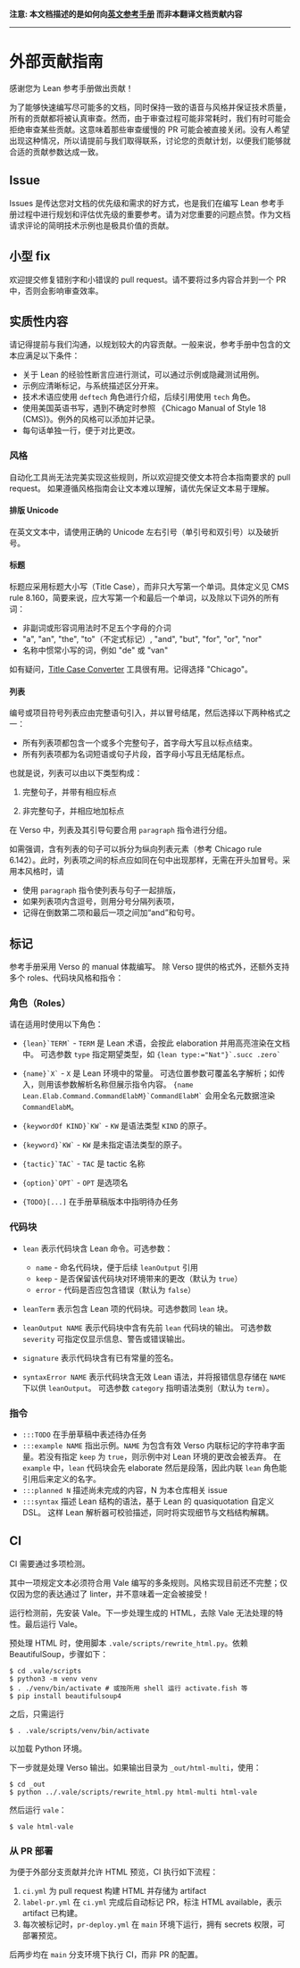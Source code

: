**注意: 本文档描述的是如何向[英文参考手册](https://github.com/leanprover/reference-manual) 而非本翻译文档贡献内容**

---
<!--
# External Contribution Guidelines

Thank you for helping out with the Lean reference manual!

In the interest of getting as much documentation as possible written quickly, while still maintaining a consistent voice and style and keeping the technical quality high, all contributions will either be carefully reviewed. However, because review can be very time consuming, we may decline to review some contributions. This means that slow-to-review PRs may just be closed. Nobody wants this to happen, so please get in touch to discuss your plans to contribute ahead of time so we can agree on suitable parameters.
-->

# 外部贡献指南

感谢您为 Lean 参考手册做出贡献！

为了能够快速编写尽可能多的文档，同时保持一致的语音与风格并保证技术质量，所有的贡献都将被认真审查。然而，由于审查过程可能非常耗时，我们有时可能会拒绝审查某些贡献。这意味着那些审查缓慢的 PR 可能会被直接关闭。没有人希望出现这种情况，所以请提前与我们取得联系，讨论您的贡献计划，以便我们能够就合适的贡献参数达成一致。

<!--
## Issues

Issues are a great way to communicate your priorities and needs for documentation, and they are an important input into our planning and prioritization process as we write the Lean reference manual. Please upvote issues that are important to you. Pithy technical examples as comments to documentation requests are also an incredibly useful contribution.
-->

## Issue

Issues 是传达您对文档的优先级和需求的好方式，也是我们在编写 Lean 参考手册过程中进行规划和评估优先级的重要参考。请为对您重要的问题点赞。作为文档请求评论的简明技术示例也是极具价值的贡献。

<!--
## Small Fixes

Pull requests that fix typos and small mistakes are welcome. Please don't group too many in one PR, which makes them difficult to review.
-->

## 小型 fix

欢迎提交修复错别字和小错误的 pull request。请不要将过多内容合并到一个 PR 中，否则会影响审查效率。

<!--
## Substantial Content

Please remember to get in touch ahead of time to plan a larger contribution. In general, text included in the reference manual should live up to the following:
 * Empirical claims about Lean should be tested, either via examples or hidden test cases.
 * Examples should be clearly marked as such, separating the description of the system from the illustrative examples.
 * Technical terms should be introduced using the `deftech` role and referred to using the `tech` role.
 * Write in US English, deferring to the Chicago Manual of Style 18 (CMS) when in doubt. Exceptions to this style may be added and documented.
 * One sentence per line, to make diffs easier to follow.
-->
## 实质性内容

请记得提前与我们沟通，以规划较大的内容贡献。一般来说，参考手册中包含的文本应满足以下条件：
 * 关于 Lean 的经验性断言应进行测试，可以通过示例或隐藏测试用例。
 * 示例应清晰标记，与系统描述区分开来。
 * 技术术语应使用 `deftech` 角色进行介绍，后续引用使用 `tech` 角色。
 * 使用美国英语书写，遇到不确定时参照 《Chicago Manual of Style 18 (CMS)》。例外的风格可以添加并记录。
 * 每句话单独一行，便于对比更改。

<!--
### Style

Automated tooling is not yet capable of implementing these rules perfectly, so pull requests that bring text into compliance with this guide are very welcome.
If complying with style guidelines makes the text more difficult to understand, prioritize the understandability of the text.
-->

### 风格

自动化工具尚无法完美实现这些规则，所以欢迎提交使文本符合本指南要求的 pull request。
如果遵循风格指南会让文本难以理解，请优先保证文本易于理解。

<!-- 
#### Typographical Unicode

In English-language text, use the appropriate Unicode characters for left and right quotation marks (both single and double) and em dashes. 
-->

#### 排版 Unicode

在英文文本中，请使用正确的 Unicode 左右引号（单引号和双引号）以及破折号。

<!-- 
#### Headings
Headings should be set in title case, rather than just capitalizing the first word. This is defined in CMS rule 8.160, but a good first approximation is to capitalize the first and last words, plus all words other than the following:
 * prepositions less than five letters when not used as adverbs or adjectives
 * "a", "an", "the", "to" (infinitive marker), "and", "but", "for", "or", "nor"
 * conventionally lower-case components of names, like "de" or "van"

The [Title Case Converter](https://titlecaseconverter.com/) is useful if in doubt. Remember to select "Chicago" from the list of styles. 
-->

#### 标题

标题应采用标题大小写（Title Case），而非只大写第一个单词。具体定义见 CMS rule 8.160，简要来说，应大写第一个和最后一个单词，以及除以下词外的所有词：
 * 非副词或形容词用法时不足五个字母的介词
 * "a", "an", "the", "to"（不定式标记）, "and", "but", "for", "or", "nor"
 * 名称中惯常小写的词，例如 "de" 或 "van"

如有疑问，[Title Case Converter](https://titlecaseconverter.com/) 工具很有用。记得选择 "Chicago"。

<!-- 
#### Lists
Numbered or bulleted lists should be introduced by a grammatically-complete sentence that is terminated with a colon, follow one of two options:
-->

#### 列表

编号或项目符号列表应由完整语句引入，并以冒号结尾，然后选择以下两种格式之一：
<!-- 
 * All list items contain one or more complete sentences that start with a capital letter and are punctuated accordingly.
 
 * All list items contain noun phrases or sentence fragments that begin with a lower-case letter and do not end with punctuation.
-->
 * 所有列表项都包含一个或多个完整句子，首字母大写且以标点结束。
 * 所有列表项都为名词短语或句子片段，首字母小写且无结尾标点。
 
<!-- That is to say, lists may consist of: -->

也就是说，列表可以由以下类型构成：

 <!-- 
 1. complete sentences, punctuated accordingly
 
 2. non-sentences, punctuated accordingly
 -->

 1. 完整句子，并带有相应标点

 2. 非完整句子，并相应地加标点

<!-- 
In Verso, the list and the sentence with the colon should be grouped with the `paragraph` directive.

If necessary for emphasis, a sentence that contains a list may be broken up into a vertical list element (cf Chicago rule 6.142). In this case, punctuate the list items as though they were inline in the sentence, without using a colon at the start. When using this style in this document, rememember to

 * use the `paragraph` directive so the list is typeset together with its sentence,
 * punctuate with semicolons if the list items themselves contain commas, and
 * remember the trailing "and" and period in the penultimate and final items. 
-->

在 Verso 中，列表及其引导句要合用 `paragraph` 指令进行分组。

如需强调，含有列表的句子可以拆分为纵向列表元素（参考 Chicago rule 6.142）。此时，列表项之间的标点应如同在句中出现那样，无需在开头加冒号。采用本风格时，请

 * 使用 `paragraph` 指令使列表与句子一起排版，
 * 如果列表项内含逗号，则用分号分隔列表项，
 * 记得在倒数第二项和最后一项之间加“and”和句号。


<!-- 
## Markup

The reference manual is written in Verso's manual genre.
In addition to what Verso provides, there are a number of additional roles, code block styles, and directives: 
-->

## 标记

参考手册采用 Verso 的 manual 体裁编写。
除 Verso 提供的格式外，还额外支持多个 roles、代码块风格和指令：

<!-- ### Roles

Please use the following roles where they make sense:

 * `` {lean}`TERM` `` - `TERM` is a Lean term, to be elaborated as such and included it in the rendered document with appropriate highlighting.
   The optional named argument `type` specifies an expected type, e.g. `` {lean type:="Nat"}`.succ .zero` ``

 * `` {name}`X` `` - `X` is a constant in the Lean environment.
   The optional positional argument can be used to override name resolution; if it is provided, then the positional argument is used to resolve the name but the contents of the directive are rendered.
   `` {name Lean.Elab.Command.CommandElabM}`CommandElabM` `` renders as `CommandElabM` with the metadata from the full name.

 * `` {keywordOf KIND}`KW` `` - `KW` is an atom from the syntax kind `KIND`.

 * `` {keyword}`KW` `` - `KW` is an atom from an unspecified syntax kind.
 
 * `` {tactic}`TAC` `` - `TAC` is a tactic name
 
 * `` {option}`OPT` `` - `OPT` is the name of an option

 * `{TODO}[...]` specifies a task to be rendered in draft versions of the manual -->

### 角色（Roles）

请在适用时使用以下角色：

 * `` {lean}`TERM` `` - `TERM` 是 Lean 术语，会按此 elaboration 并用高亮渲染在文档中。
   可选参数 `type` 指定期望类型，如 `` {lean type:="Nat"}`.succ .zero` ``

 * `` {name}`X` `` - `X` 是 Lean 环境中的常量。
   可选位置参数可覆盖名字解析；如传入，则用该参数解析名称但展示指令内容。
   `` {name Lean.Elab.Command.CommandElabM}`CommandElabM` `` 会用全名元数据渲染 `CommandElabM`。

 * `` {keywordOf KIND}`KW` `` - `KW` 是语法类型 `KIND` 的原子。

 * `` {keyword}`KW` `` - `KW` 是未指定语法类型的原子。
 
 * `` {tactic}`TAC` `` - `TAC` 是 tactic 名称
 
 * `` {option}`OPT` `` - `OPT` 是选项名

 * `{TODO}[...]` 在手册草稿版本中指明待办任务


<!-- 
### Code Blocks

 * `lean` specifies that the code block contains Lean commands. The named arguments are:
   * `name` - names the code block for later reference in `leanOutput`
   * `keep` - whether to keep or discard changes made to the environment (default: `true`) 
   * `error` - the code is expected to contain an error (default: `false`)

 * `leanTerm` specifies that the code block contains a Lean term. The named arguments are:
   * `name` - names the code block for later reference in `leanOutput`
   * `keep` - whether to keep or discard changes made to the environment (default: `true`) 
   * `error` - the code is expected to contain an error (default: `false`)

 * `leanOutput NAME` specifies that the code block contains an output from a prior `lean` block.
   The optional named argument `severity` restricts the output to information, warning, or error output.
   
 * `signature` specifies that the code block contains the signature of an existing constant.
 
 * `syntaxError NAME` specifies that the code block contains invalid Lean syntax, and saves the message under `NAME` for `leanOutput`.
   The optional named argument `category` specifies the syntactic category (default: `term`). 
-->

### 代码块

 * `lean` 表示代码块含 Lean 命令。可选参数：
   * `name` - 命名代码块，便于后续 `leanOutput` 引用
   * `keep` - 是否保留该代码块对环境带来的更改（默认为 `true`） 
   * `error` - 代码是否应包含错误（默认为 `false`）

 * `leanTerm` 表示包含 Lean 项的代码块。可选参数同 `lean` 块。

 * `leanOutput NAME` 表示代码块中含有先前 `lean` 代码块的输出。
    可选参数 `severity` 可指定仅显示信息、警告或错误输出。
   
 * `signature` 表示代码块含有已有常量的签名。
 
 * `syntaxError NAME` 表示代码块含无效 Lean 语法，并将报错信息存储在 `NAME` 下以供 `leanOutput`。
    可选参数 `category` 指明语法类别（默认为 `term`）。


<!-- 
### Directives

 * `:::TODO` specifies a task to be rendered in draft versions of the manual
 * `:::example NAME` indicates an example. `NAME` is a string literal that contains valid Verso inline markup.
   Unless the named argument `keep` is `true`, changes made to the Lean environment in the example are discarded.
   Within an `example`, `lean` blocks are elaborated before paragraphs, so inline `lean` roles can refer to names defined later in the example.
 * `:::planned N` describes content that is not yet written, tracked at issue `N` in this repository
 * `:::syntax` describes the syntax of a Lean construct, using a custom DSL based on Lean's quasiquotation mechanism.
   This allows the Lean parser to validate the description, while at the same time decoupling the specifics of the implementation from the structure of the documentation.
-->
 

### 指令

 * `:::TODO` 在手册草稿中表述待办任务
 * `:::example NAME` 指出示例。`NAME` 为包含有效 Verso 内联标记的字符串字面量。若没有指定 `keep` 为 `true`，则示例中对 Lean 环境的更改会被丢弃。
    在 `example` 中，`lean` 代码块会先 elaborate 然后是段落，因此内联 `lean` 角色能引用后来定义的名字。
 * `:::planned N` 描述尚未完成的内容，N 为本仓库相关 issue
 * `:::syntax` 描述 Lean 结构的语法，基于 Lean 的 quasiquotation 自定义 DSL。
   这样 Lean 解析器可校验描述，同时将实现细节与文档结构解耦。

<!-- 
## CI

The CI requires that various checks are passed.

One of them is that the text must live up to a number of rules written with Vale. The style implementation is still quite incomplete; just because your prose passes the linter doesn't mean it will necessarily be accepted!

To run the check, first install Vale. The next step is to preprocess the generated HTML to remove features that Vale can't cope with. Finally, Vale itself can be run.

To preprocess the HTML, use the script `.vale/scripts/rewrite_html.py`. It requires BeautifulSoup, so here's the overall steps to get it working the first time:

```
$ cd .vale/scripts
$ python3 -m venv venv
$ . ./venv/bin/activate # or the appropriate script for your shell, e.g. activate.fish
$ pip install beautifulsoup4
```
After that, just run
```
$ . .vale/scripts/venv/bin/activate
```
to set up the Python environment.

The next step is to run this on Verso's output. If it's in `_out/html-multi`, do this via:
```
$ cd _out
$ python ../.vale/scripts/rewrite_html.py html-multi html-vale
```

Now, run `vale`:
```
$ vale html-vale
```
-->

## CI

CI 需要通过多项检测。

其中一项规定文本必须符合用 Vale 编写的多条规则。风格实现目前还不完整；仅仅因为您的表达通过了 linter，并不意味着一定会被接受！

运行检测前，先安装 Vale。下一步处理生成的 HTML，去除 Vale 无法处理的特性。最后运行 Vale。

预处理 HTML 时，使用脚本 `.vale/scripts/rewrite_html.py`。依赖 BeautifulSoup，步骤如下：

```
$ cd .vale/scripts
$ python3 -m venv venv
$ . ./venv/bin/activate # 或按所用 shell 运行 activate.fish 等
$ pip install beautifulsoup4
```
之后，只需运行
```
$ . .vale/scripts/venv/bin/activate
```
以加载 Python 环境。

下一步就是处理 Verso 输出。如果输出目录为 `_out/html-multi`，使用：
```
$ cd _out
$ python ../.vale/scripts/rewrite_html.py html-multi html-vale
```

然后运行 `vale`：
```
$ vale html-vale
```

<!--
### Deployments from PRs

To enable contributions from external forks while allowing HTML previews, the CI does the following:
 1. `ci.yml` builds the HTML for the pull request and saves it to artifact storage
 2. `label-pr.yml` is triggered when `ci.yml` completes. It (re)labels the
    PR with `HTML available` to indicate that the artifact was built.
 3. Whenever the label is added, `pr-deploy.yml` runs _in the context
    of `main`_ with access to secrets. It can deploy the previews.

The second two steps run the CI code on `main`, not the config from the PR.
-->

 
### 从 PR 部署

为便于外部分支贡献并允许 HTML 预览，CI 执行如下流程：
 1. `ci.yml` 为 pull request 构建 HTML 并存储为 artifact
 2. `label-pr.yml` 在 `ci.yml` 完成后自动标记 PR，标注
    HTML available，表示 artifact 已构建。
 3. 每次被标记时，`pr-deploy.yml` 在 `main` 环境下运行，拥有 secrets 权限，可部署预览。

后两步均在 `main` 分支环境下执行 CI，而非 PR 的配置。